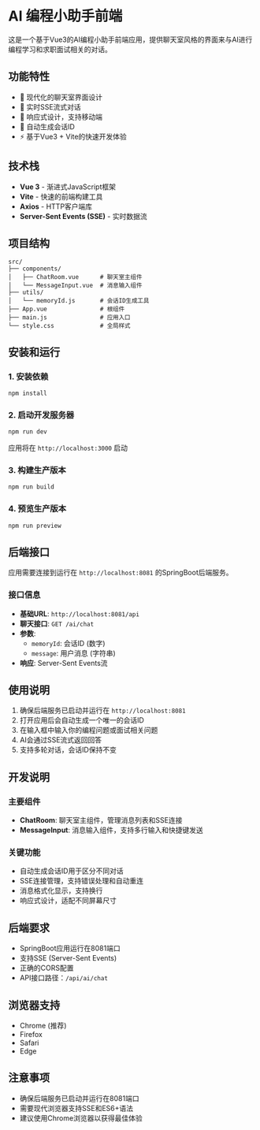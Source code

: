 # AI 编程小助手前端

这是一个基于Vue3的AI编程小助手前端应用，提供聊天室风格的界面来与AI进行编程学习和求职面试相关的对话。

## 功能特性

- 🎨 现代化的聊天室界面设计
- 💬 实时SSE流式对话
- 📱 响应式设计，支持移动端
- 🔄 自动生成会话ID
- ⚡ 基于Vue3 + Vite的快速开发体验

## 技术栈

- **Vue 3** - 渐进式JavaScript框架
- **Vite** - 快速的前端构建工具
- **Axios** - HTTP客户端库
- **Server-Sent Events (SSE)** - 实时数据流

## 项目结构

```
src/
├── components/
│   ├── ChatRoom.vue      # 聊天室主组件
│   └── MessageInput.vue  # 消息输入组件
├── utils/
│   └── memoryId.js       # 会话ID生成工具
├── App.vue               # 根组件
├── main.js               # 应用入口
└── style.css             # 全局样式
```

## 安装和运行

### 1. 安装依赖

```bash
npm install
```

### 2. 启动开发服务器

```bash
npm run dev
```

应用将在 `http://localhost:3000` 启动

### 3. 构建生产版本

```bash
npm run build
```

### 4. 预览生产版本

```bash
npm run preview
```

## 后端接口

应用需要连接到运行在 `http://localhost:8081` 的SpringBoot后端服务。

### 接口信息

- **基础URL**: `http://localhost:8081/api`
- **聊天接口**: `GET /ai/chat`
- **参数**: 
  - `memoryId`: 会话ID (数字)
  - `message`: 用户消息 (字符串)
- **响应**: Server-Sent Events流

## 使用说明

1. 确保后端服务已启动并运行在 `http://localhost:8081`
2. 打开应用后会自动生成一个唯一的会话ID
3. 在输入框中输入你的编程问题或面试相关问题
4. AI会通过SSE流式返回回答
5. 支持多轮对话，会话ID保持不变

## 开发说明

### 主要组件

- **ChatRoom**: 聊天室主组件，管理消息列表和SSE连接
- **MessageInput**: 消息输入组件，支持多行输入和快捷键发送

### 关键功能

- 自动生成会话ID用于区分不同对话
- SSE连接管理，支持错误处理和自动重连
- 消息格式化显示，支持换行
- 响应式设计，适配不同屏幕尺寸

## 后端要求

- SpringBoot应用运行在8081端口
- 支持SSE (Server-Sent Events)
- 正确的CORS配置
- API接口路径：`/api/ai/chat`

## 浏览器支持

- Chrome (推荐)
- Firefox
- Safari
- Edge

## 注意事项

- 确保后端服务已启动并运行在8081端口
- 需要现代浏览器支持SSE和ES6+语法
- 建议使用Chrome浏览器以获得最佳体验
